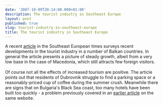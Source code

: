 ```yaml
---
date: '2007-10-09T20:14:00.000+01:00'
description: The tourist industry in Southeast Europe
layout: post
published: true
slug: tourist-industry-in-southeast-europe
title: The tourist industry in Southeast Europe
---
```


A recent <a href="http://www.setimes.com/cocoon/setimes/xhtml/en_GB/features/setimes/articles/2007/10/08/reportage-01">article</a> in the Southeast European times surveys recent developments in the tourist industry in a number of Balkan countries. In general the article presents a picture of steady growth, albeit from a very low base in the case of Macedonia, which still attracts few foreign visitors.<br /><br />Of course not all the effects of increased tourism are positive. The article points out that residents of Dubrovnik struggle to find a parking space or a reasonably-priced cup of coffee during the summer crush. Meanwhile there are signs that on Bulgaria's Black Sea coast, too many hotels have been built too quickly - a problem previously covered in an <a href="http://www.setimes.com/cocoon/setimes/xhtml/en_GB/features/setimes/features/2007/08/13/feature-01">earlier article</a> on the same website.